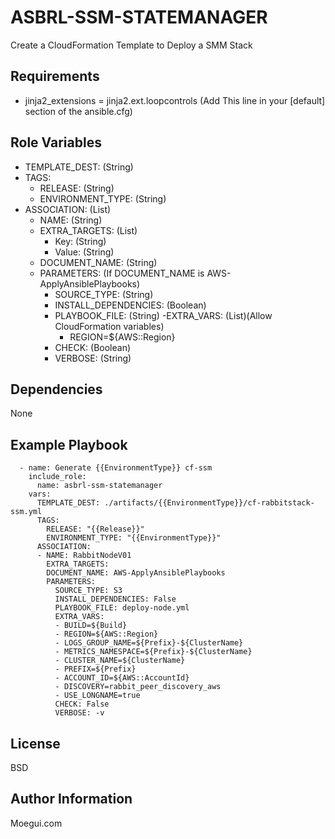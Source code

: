 ASBRL-SSM-STATEMANAGER
=========

Create a CloudFormation Template to Deploy a SMM Stack

Requirements
------------

- jinja2_extensions = jinja2.ext.loopcontrols (Add This line in your [default] section of the ansible.cfg)


Role Variables
--------------

- TEMPLATE_DEST: (String)
- TAGS:
    - RELEASE: (String)
    - ENVIRONMENT_TYPE: (String)
- ASSOCIATION: (List)
  - NAME: (String)
  - EXTRA_TARGETS: (List)
    - Key: (String)
    - Value: (String)
  - DOCUMENT_NAME: (String)
  - PARAMETERS: (If DOCUMENT_NAME is AWS-ApplyAnsiblePlaybooks)
    - SOURCE_TYPE: (String)
    - INSTALL_DEPENDENCIES: (Boolean)
    - PLAYBOOK_FILE: (String)
     -EXTRA_VARS: (List)(Allow CloudFormation variables)
      - REGION=${AWS::Region}
    - CHECK: (Boolean)
    - VERBOSE: (String)
            
Dependencies
------------

None

Example Playbook
----------------

          
      - name: Generate {{EnvironmentType}} cf-ssm
        include_role:
          name: asbrl-ssm-statemanager
        vars:
          TEMPLATE_DEST: ./artifacts/{{EnvironmentType}}/cf-rabbitstack-ssm.yml
          TAGS:
            RELEASE: "{{Release}}"
            ENVIRONMENT_TYPE: "{{EnvironmentType}}"
          ASSOCIATION:
          - NAME: RabbitNodeV01
            EXTRA_TARGETS:
            DOCUMENT_NAME: AWS-ApplyAnsiblePlaybooks
            PARAMETERS:
              SOURCE_TYPE: S3
              INSTALL_DEPENDENCIES: False
              PLAYBOOK_FILE: deploy-node.yml
              EXTRA_VARS:
              - BUILD=${Build}
              - REGION=${AWS::Region}
              - LOGS_GROUP_NAME=${Prefix}-${ClusterName}
              - METRICS_NAMESPACE=${Prefix}-${ClusterName}
              - CLUSTER_NAME=${ClusterName}
              - PREFIX=${Prefix}
              - ACCOUNT_ID=${AWS::AccountId}
              - DISCOVERY=rabbit_peer_discovery_aws
              - USE_LONGNAME=true
              CHECK: False
              VERBOSE: -v
            
License
-------

BSD

Author Information
------------------

Moegui.com

